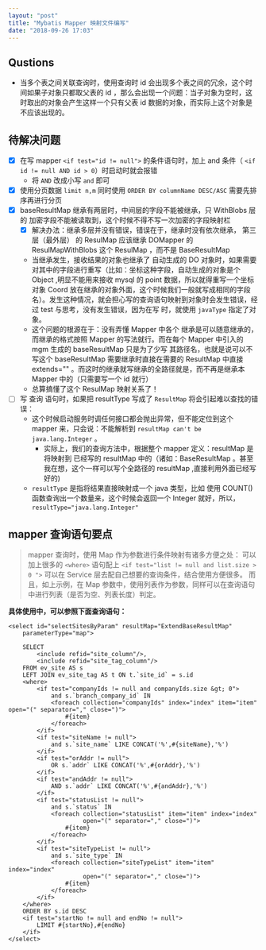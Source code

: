 ```yaml
---
layout: "post"
title: "Mybatis Mapper 映射文件编写"
date: "2018-09-26 17:03"
---
```


## Qustions

- 当多个表之间关联查询时，使用查询时 id 会出现多个表之间的冗余，这个时间如果子对象只都取父表的 id ，那么会出现一个问题：当子对象为空时，这时取出的对象会产生这样一个只有父表 id 数据的对象，而实际上这个对象是不应该出现的。

## 待解决问题

- [x] 在写 mapper `<if test="id != null">` 的条件语句时，加上 and 条件（ `<if id != null AND id > 0`）时启动时就会报错
  - 将 `AND` 改成小写 `and` 即可
- [x] 使用分页数据 `limit n,m` 同时使用 `ORDER BY columnName DESC/ASC` 需要先排序再进行分页
- [x] baseResultMap 继承有两层时，中间层的字段不能被继承，只 WithBlobs 层的 加密字段不能被读取到，这个时候不得不写一次加密的字段映射栏
  - [x] 解决办法：继承多层并没有错误，错误在于，继承时没有依次继承， 第三层（最外层） 的 ResulMap 应该继承 DOMapper 的 ResulMapWithBlobs 这个 ResulMap ，而不是 BaseResultMap
  - 当继承发生，接收结果的对象也继承了 自动生成的 DO 对象时，如果需要对其中的字段进行重写（比如：坐标这种字段，自动生成的对象是个 Object ,明显不能用来接收 mysql 的 point 数据，所以就得重写一个坐标对象 Coord 放在继承的对象外面，这个时候我们一般就写成相同的字段名）。发生这种情况，就会担心写的查询语句映射到对象时会发生错误，经过 test 与思考，没有发生错误，因为在写 <resultMap> 时，就使用 `javaType` 指定了对象。
  - 这个问题的根源在于：没有弄懂 Mapper 中各个 <ResultMap> 继承是可以随意继承的，而继承的格式按照 Mapper 的写法就行。而在每个 Mapper 中引入的 mgm 生成的 baseResultMap 只是为了少写 其路径名，也就是说可以不写这个 baseResultMap 需要继承时直接在需要的 ResultMap 中直接 extends="" 。而这时的继承就写继承的全路径就是，而不再是继承本 Mapper 中的（只需要写一个 id 就行）
  - 总算搞懂了这个 ResulMap 映射关系了！
- [ ] 写 查询 语句时，如果把 resultType 写成了 `ResultMap` 将会引起难以查找的错误：
  - 这个时候启动服务时调任何接口都会抛出异常，但不能定位到这个 mapper 来，只会说：不能解析到
`resultMap can't be java.lang.Integer` 。
    - 实际上，我们的查询方法中，根据整个 mapper 定义：resultMap 是将映射到 已经写的 resultMap 中的（诸如：BaseResultMap 。甚至我在想，这个一样可以写个全路径的 resultMap ,直接利用外面已经写好的)
  - `resultType` 是指将结果直接映射成一个 java 类型，比如 使用 COUNT() 函数查询出一个数量来，这个时候会返回一个 Integer 就好，所以， `resultType="java.lang.Integer"`


## mapper 查询语句要点

>  mapper 查询时，使用 Map 作为参数进行条件映射有诸多方便之处：
> 可以加上很多的 `<where>` 语句配上 `<if test="list != null and list.size > 0 ">` 可以在 Service 层去配自己想要的查询条件，结合使用方便很多。
> 而且，如上示例，在 Map 参数中，使用列表作为参数，同样可以在查询语句中进行列表（是否为空、列表长度）判定。

 **具体使用中，可以参照下面查询语句：**

```
<select id="selectSitesByParam" resultMap="ExtendBaseResultMap"
    parameterType="map">

    SELECT
        <include refid="site_column"/>,
        <include refid="site_tag_column"/>
    FROM ev_site AS s
    LEFT JOIN ev_site_tag AS t ON t.`site_id` = s.id
    <where>
        <if test="companyIds != null and companyIds.size &gt; 0">
            and s.`branch_company_id` IN
            <foreach collection="companyIds" index="index" item="item" open="(" separator="," close=")">
                #{item}
            </foreach>
        </if>
        <if test="siteName != null">
            and s.`site_name` LIKE CONCAT('%',#{siteName},'%')
        </if>
        <if test="orAddr != null">
            OR s.`addr` LIKE CONCAT('%',#{orAddr},'%')
        </if>
        <if test="andAddr != null">
            AND s.`addr` LIKE CONCAT('%',#{andAddr},'%')
        </if>
        <if test="statusList != null">
            and s.`status` IN
            <foreach collection="statusList" item="item" index="index"
                     open="(" separator="," close=")">
                #{item}
            </foreach>
        </if>
        <if test="siteTypeList != null">
            and s.`site_type` IN
            <foreach collection="siteTypeList" item="item" index="index"
                     open="(" separator="," close=")">
                #{item}
            </foreach>
        </if>
    </where>
    ORDER BY s.id DESC
    <if test="startNo != null and endNo != null">
        LIMIT #{startNo},#{endNo}
    </if>
</select>
```
